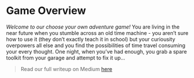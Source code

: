 # Game Overview

*Welcome to our choose your own adventure game!*
You are living in the near future when you stumble across an old time machine - you aren’t sure how to use it (they don’t exactly teach it in school) but your curiousity overpowers all else and you find the possibilities of time travel consuming your every thought. 
One night, when you’ve had enough, you grab a spare toolkit from your garage and attempt to fix it up...  

> Read our full writeup on Medium [here](https://medium.com/@evanameyer1/you-discover-an-old-time-machine-in-your-garage-whats-next-b8f20fd78042)

